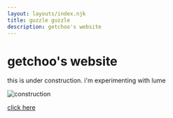 ```yaml
---
layout: layouts/index.njk
title: guzzle guzzle
description: getchoo's website
---
```


# getchoo's website

this is under construction. i'm experimenting with lume

![construction](/imgs/construction.png)

[click here](/lul)